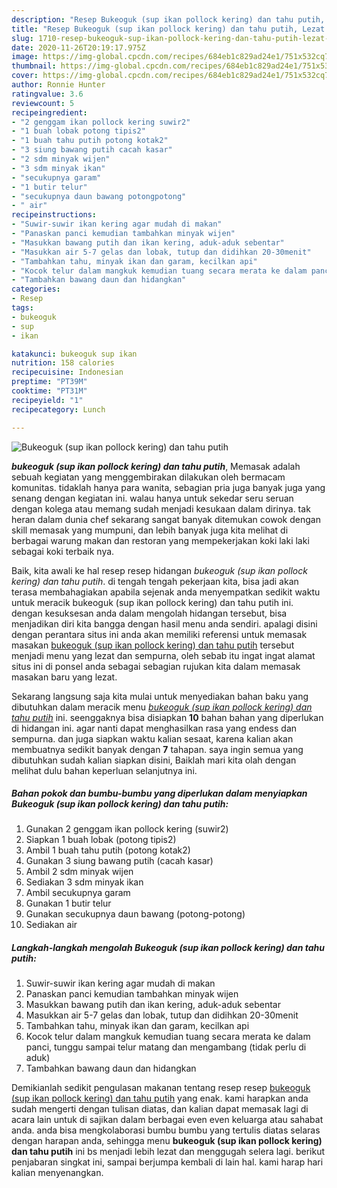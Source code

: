 ```yaml
---
description: "Resep Bukeoguk (sup ikan pollock kering) dan tahu putih, Lezat Sekali"
title: "Resep Bukeoguk (sup ikan pollock kering) dan tahu putih, Lezat Sekali"
slug: 1710-resep-bukeoguk-sup-ikan-pollock-kering-dan-tahu-putih-lezat-sekali
date: 2020-11-26T20:19:17.975Z
image: https://img-global.cpcdn.com/recipes/684eb1c829ad24e1/751x532cq70/bukeoguk-sup-ikan-pollock-kering-dan-tahu-putih-foto-resep-utama.jpg
thumbnail: https://img-global.cpcdn.com/recipes/684eb1c829ad24e1/751x532cq70/bukeoguk-sup-ikan-pollock-kering-dan-tahu-putih-foto-resep-utama.jpg
cover: https://img-global.cpcdn.com/recipes/684eb1c829ad24e1/751x532cq70/bukeoguk-sup-ikan-pollock-kering-dan-tahu-putih-foto-resep-utama.jpg
author: Ronnie Hunter
ratingvalue: 3.6
reviewcount: 5
recipeingredient:
- "2 genggam ikan pollock kering suwir2"
- "1 buah lobak potong tipis2"
- "1 buah tahu putih potong kotak2"
- "3 siung bawang putih cacah kasar"
- "2 sdm minyak wijen"
- "3 sdm minyak ikan"
- "secukupnya garam"
- "1 butir telur"
- "secukupnya daun bawang potongpotong"
- " air"
recipeinstructions:
- "Suwir-suwir ikan kering agar mudah di makan"
- "Panaskan panci kemudian tambahkan minyak wijen"
- "Masukkan bawang putih dan ikan kering, aduk-aduk sebentar"
- "Masukkan air 5-7 gelas dan lobak, tutup dan didihkan 20-30menit"
- "Tambahkan tahu, minyak ikan dan garam, kecilkan api"
- "Kocok telur dalam mangkuk kemudian tuang secara merata ke dalam panci, tunggu sampai telur matang dan mengambang (tidak perlu di aduk)"
- "Tambahkan bawang daun dan hidangkan"
categories:
- Resep
tags:
- bukeoguk
- sup
- ikan

katakunci: bukeoguk sup ikan 
nutrition: 158 calories
recipecuisine: Indonesian
preptime: "PT39M"
cooktime: "PT31M"
recipeyield: "1"
recipecategory: Lunch

---
```



![Bukeoguk (sup ikan pollock kering) dan tahu putih](https://img-global.cpcdn.com/recipes/684eb1c829ad24e1/751x532cq70/bukeoguk-sup-ikan-pollock-kering-dan-tahu-putih-foto-resep-utama.jpg)

<b><i>bukeoguk (sup ikan pollock kering) dan tahu putih</i></b>, Memasak adalah sebuah kegiatan yang menggembirakan dilakukan oleh bermacam komunitas. tidaklah hanya para wanita, sebagian pria juga banyak juga yang senang dengan kegiatan ini. walau hanya untuk sekedar seru seruan dengan kolega atau memang sudah menjadi kesukaan dalam dirinya. tak heran dalam dunia chef sekarang sangat banyak ditemukan cowok dengan skill memasak yang mumpuni, dan lebih banyak juga kita melihat di berbagai warung makan dan restoran yang mempekerjakan koki laki laki sebagai koki terbaik nya.



Baik, kita awali ke hal resep resep hidangan <i>bukeoguk (sup ikan pollock kering) dan tahu putih</i>. di tengah tengah pekerjaan kita, bisa jadi akan terasa membahagiakan apabila sejenak anda menyempatkan sedikit waktu untuk meracik bukeoguk (sup ikan pollock kering) dan tahu putih ini. dengan kesuksesan anda dalam mengolah hidangan tersebut, bisa menjadikan diri kita bangga dengan hasil menu anda sendiri. apalagi disini dengan perantara situs ini anda akan memiliki referensi untuk memasak masakan <u>bukeoguk (sup ikan pollock kering) dan tahu putih</u> tersebut menjadi menu yang lezat dan sempurna, oleh sebab itu ingat ingat alamat situs ini di ponsel anda sebagai sebagian rujukan kita dalam memasak masakan baru yang lezat.


Sekarang langsung saja kita mulai untuk menyediakan bahan baku yang dibutuhkan dalam meracik menu <u><i>bukeoguk (sup ikan pollock kering) dan tahu putih</i></u> ini. seenggaknya bisa disiapkan <b>10</b> bahan bahan yang diperlukan di hidangan ini. agar nanti dapat menghasilkan rasa yang endess dan sempurna. dan juga siapkan waktu kalian sesaat, karena kalian akan membuatnya sedikit banyak dengan <b>7</b> tahapan. saya ingin semua yang dibutuhkan sudah kalian siapkan disini, Baiklah mari kita olah dengan melihat dulu bahan keperluan selanjutnya ini.

<!--inarticleads1-->

##### Bahan pokok dan bumbu-bumbu yang diperlukan dalam menyiapkan Bukeoguk (sup ikan pollock kering) dan tahu putih:

1. Gunakan 2 genggam ikan pollock kering (suwir2)
1. Siapkan 1 buah lobak (potong tipis2)
1. Ambil 1 buah tahu putih (potong kotak2)
1. Gunakan 3 siung bawang putih (cacah kasar)
1. Ambil 2 sdm minyak wijen
1. Sediakan 3 sdm minyak ikan
1. Ambil secukupnya garam
1. Gunakan 1 butir telur
1. Gunakan secukupnya daun bawang (potong-potong)
1. Sediakan  air




<!--inarticleads2-->

##### Langkah-langkah mengolah Bukeoguk (sup ikan pollock kering) dan tahu putih:

1. Suwir-suwir ikan kering agar mudah di makan
1. Panaskan panci kemudian tambahkan minyak wijen
1. Masukkan bawang putih dan ikan kering, aduk-aduk sebentar
1. Masukkan air 5-7 gelas dan lobak, tutup dan didihkan 20-30menit
1. Tambahkan tahu, minyak ikan dan garam, kecilkan api
1. Kocok telur dalam mangkuk kemudian tuang secara merata ke dalam panci, tunggu sampai telur matang dan mengambang (tidak perlu di aduk)
1. Tambahkan bawang daun dan hidangkan




Demikianlah sedikit pengulasan makanan tentang resep resep <u>bukeoguk (sup ikan pollock kering) dan tahu putih</u> yang enak. kami harapkan anda sudah mengerti dengan tulisan diatas, dan kalian dapat memasak lagi di acara lain untuk di sajikan dalam berbagai even even keluarga atau sahabat anda. anda bisa mengkolaborasi bumbu bumbu yang tertulis diatas selaras dengan harapan anda, sehingga menu <b>bukeoguk (sup ikan pollock kering) dan tahu putih</b> ini bs menjadi lebih lezat dan menggugah selera lagi. berikut penjabaran singkat ini, sampai berjumpa kembali di lain hal. kami harap hari kalian menyenangkan.
